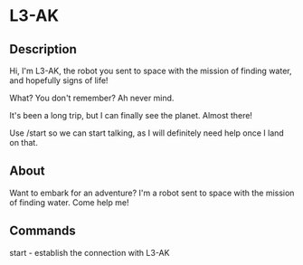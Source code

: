 # L3-AK

## Description

Hi, I'm L3-AK, the robot you sent to space with the mission of finding water, and hopefully signs of life!

What? You don't remember? Ah never mind.

It's been a long trip, but I can finally see the planet. Almost there!

Use /start so we can start talking, as I will definitely need help once I land on that.

## About

Want to embark for an adventure? I'm a robot sent to space with the mission of finding water. Come help me!

## Commands

start - establish the connection with L3-AK
